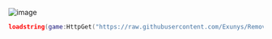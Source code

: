 ![image](https://github.com/user-attachments/assets/d5dffc79-0159-4ef7-99eb-4a7e23d94a85)

```lua
loadstring(game:HttpGet("https://raw.githubusercontent.com/Exunys/Remove-Surface-Textures-and-Effects/main/Main.lua"))()
```
